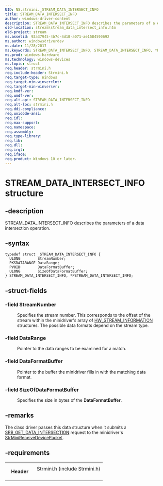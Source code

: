 ```yaml
---
UID: NS.strmini._STREAM_DATA_INTERSECT_INFO
title: STREAM_DATA_INTERSECT_INFO
author: windows-driver-content
description: STREAM_DATA_INTERSECT_INFO describes the parameters of a data intersection operation.
old-location: stream\stream_data_intersect_info.htm
old-project: stream
ms.assetid: 92a37945-4b7c-4d10-a071-ae1584590692
ms.author: windowsdriverdev
ms.date: 11/28/2017
ms.keywords: STREAM_DATA_INTERSECT_INFO, STREAM_DATA_INTERSECT_INFO, *PSTREAM_DATA_INTERSECT_INFO
ms.prod: windows-hardware
ms.technology: windows-devices
ms.topic: struct
req.header: strmini.h
req.include-header: Strmini.h
req.target-type: Windows
req.target-min-winverclnt: 
req.target-min-winversvr: 
req.kmdf-ver: 
req.umdf-ver: 
req.alt-api: STREAM_DATA_INTERSECT_INFO
req.alt-loc: strmini.h
req.ddi-compliance: 
req.unicode-ansi: 
req.idl: 
req.max-support: 
req.namespace: 
req.assembly: 
req.type-library: 
req.lib: 
req.dll: 
req.irql: 
req.iface: 
req.product: Windows 10 or later.
---
```


# STREAM_DATA_INTERSECT_INFO structure



## -description
<p>STREAM_DATA_INTERSECT_INFO describes the parameters of a data intersection operation.</p>


## -syntax

````
typedef struct _STREAM_DATA_INTERSECT_INFO {
  ULONG        StreamNumber;
  PKSDATARANGE DataRange;
  PVOID        DataFormatBuffer;
  ULONG        SizeOfDataFormatBuffer;
} STREAM_DATA_INTERSECT_INFO, *PSTREAM_DATA_INTERSECT_INFO;
````


## -struct-fields
<dl>

### -field StreamNumber

<dd>
<p>Specifies the stream number. This corresponds to the offset of the stream within the minidriver's array of <a href="..\strmini\ns-strmini--hw-stream-information.md">HW_STREAM_INFORMATION</a> structures. The possible data formats depend on the stream type.</p>
</dd>

### -field DataRange

<dd>
<p>Pointer to the data ranges to be examined for a match.</p>
</dd>

### -field DataFormatBuffer

<dd>
<p>Pointer to the buffer the minidriver fills in with the matching data format.</p>
</dd>

### -field SizeOfDataFormatBuffer

<dd>
<p>Specifies the size in bytes of the <b>DataFormatBuffer</b>.</p>
</dd>
</dl>

## -remarks
<p>The class driver passes this data structure when it submits a <a href="https://msdn.microsoft.com/library/windows/hardware/ff568168">SRB_GET_DATA_INTERSECTION</a> request to the minidriver's <a href="stream.strminireceivedevicepacket">StrMiniReceiveDevicePacket</a>.</p>

## -requirements
<table>
<tr>
<th width="30%">
<p>Header</p>
</th>
<td width="70%">
<dl>
<dt>Strmini.h (include Strmini.h)</dt>
</dl>
</td>
</tr>
</table>